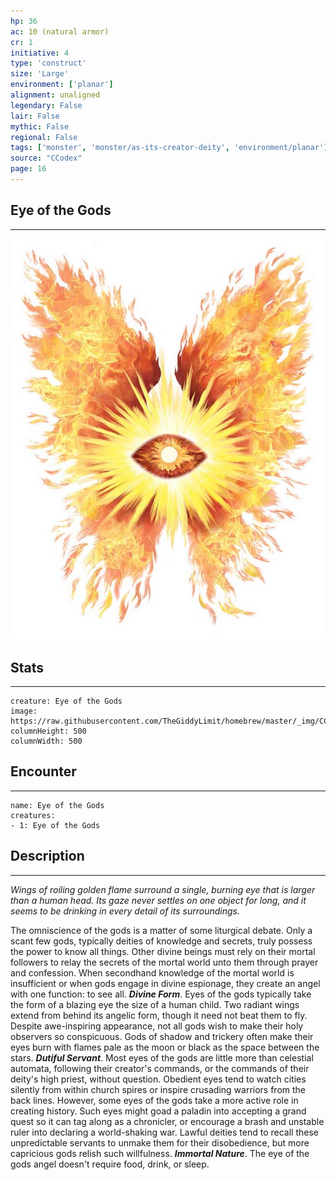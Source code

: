 ```yaml
---
hp: 36
ac: 10 (natural armor)
cr: 1
initiative: 4
type: 'construct'    
size: 'Large'
environment: ['planar']
alignment: unaligned
legendary: False
lair: False
mythic: False
regional: False
tags: ['monster', 'monster/as-its-creator-deity', 'environment/planar']
source: "CCodex"
page: 16
---
```


## Eye of the Gods
---

![|600](https://raw.githubusercontent.com/TheGiddyLimit/homebrew/master/_img/CCodex/angeleyeofthegods.jpg)

## Stats
---

```statblock
creature: Eye of the Gods
image: https://raw.githubusercontent.com/TheGiddyLimit/homebrew/master/_img/CCodex/angeleyeofthegods_token.png
columnHeight: 500
columnWidth: 500
```

## Encounter
---

```encounter-table
name: Eye of the Gods
creatures:
- 1: Eye of the Gods
```

## Description
---
_Wings of roiling golden flame surround a single, burning eye that is larger than a human head. Its gaze never settles on one object for long, and it seems to be drinking in every detail of its surroundings._

The omniscience of the gods is a matter of some liturgical debate. Only a scant few gods, typically deities of knowledge and secrets, truly possess the power to know all things. Other divine beings must rely on their mortal followers to relay the secrets of the mortal world unto them through prayer and confession. When secondhand knowledge of the mortal world is insufficient or when gods engage in divine espionage, they create an angel with one function: to see all.
**_Divine Form_**. Eyes of the gods typically take the form of a blazing eye the size of a human child. Two radiant wings extend from behind its angelic form, though it need not beat them to fly. Despite awe-inspiring appearance, not all gods wish to make their holy observers so conspicuous. Gods of shadow and trickery often make their eyes burn with flames pale as the moon or black as the space between the stars.
**_Dutiful Servant_**. Most eyes of the gods are little more than celestial automata, following their creator's commands, or the commands of their deity's high priest, without question. Obedient eyes tend to watch cities silently from within church spires or inspire crusading warriors from the back lines. However, some eyes of the gods take a more active role in creating history. Such eyes might goad a paladin into accepting a grand quest so it can tag along as a chronicler, or encourage a brash and unstable ruler into declaring a world-shaking war. Lawful deities tend to recall these unpredictable servants to unmake them for their disobedience, but more capricious gods relish such willfulness.
**_Immortal Nature_**. The eye of the gods angel doesn't require food, drink, or sleep.




